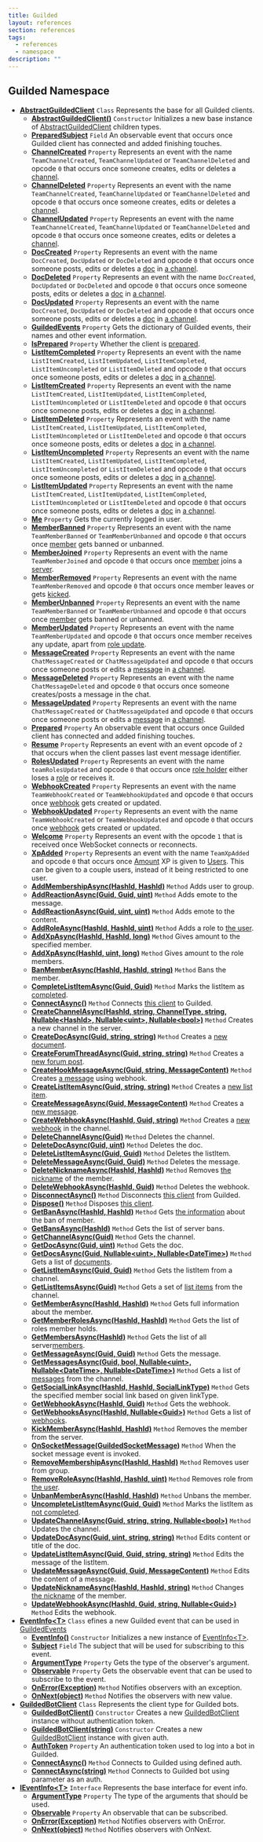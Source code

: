 ```yaml
---
title: Guilded
layout: references
section: references
tags:
  - references
  - namespace
description: ""
---
```


## Guilded Namespace
- **[AbstractGuildedClient](AbstractGuildedClient 'Guilded.AbstractGuildedClient')** `Class`
  Represents the base for all Guilded clients.
  - **[AbstractGuildedClient()](AbstractGuildedClient.AbstractGuildedClient() 'Guilded.AbstractGuildedClient.AbstractGuildedClient()')** `Constructor`
    Initializes a new base instance of [AbstractGuildedClient](AbstractGuildedClient 'Guilded.AbstractGuildedClient') children types.
  - **[PreparedSubject](AbstractGuildedClient.PreparedSubject 'Guilded.AbstractGuildedClient.PreparedSubject')** `Field`
    An observable event that occurs once Guilded client has connected and added finishing touches.
  - **[ChannelCreated](AbstractGuildedClient.ChannelCreated 'Guilded.AbstractGuildedClient.ChannelCreated')** `Property`
    Represents an event with the name `TeamChannelCreated`, `TeamChannelUpdated` or `TeamChannelDeleted` and opcode `0` that occurs once someone creates, edits or deletes a [channel](ChannelEvent.Channel 'Guilded.Base.Events.ChannelEvent.Channel').
  - **[ChannelDeleted](AbstractGuildedClient.ChannelDeleted 'Guilded.AbstractGuildedClient.ChannelDeleted')** `Property`
    Represents an event with the name `TeamChannelCreated`, `TeamChannelUpdated` or `TeamChannelDeleted` and opcode `0` that occurs once someone creates, edits or deletes a [channel](ChannelEvent.Channel 'Guilded.Base.Events.ChannelEvent.Channel').
  - **[ChannelUpdated](AbstractGuildedClient.ChannelUpdated 'Guilded.AbstractGuildedClient.ChannelUpdated')** `Property`
    Represents an event with the name `TeamChannelCreated`, `TeamChannelUpdated` or `TeamChannelDeleted` and opcode `0` that occurs once someone creates, edits or deletes a [channel](ChannelEvent.Channel 'Guilded.Base.Events.ChannelEvent.Channel').
  - **[DocCreated](AbstractGuildedClient.DocCreated 'Guilded.AbstractGuildedClient.DocCreated')** `Property`
    Represents an event with the name `DocCreated`, `DocUpdated` or `DocDeleted` and opcode `0` that occurs once someone posts, edits or deletes a [doc](DocEvent.Doc 'Guilded.Base.Events.DocEvent.Doc') in [a channel](DocEvent.ChannelId 'Guilded.Base.Events.DocEvent.ChannelId').
  - **[DocDeleted](AbstractGuildedClient.DocDeleted 'Guilded.AbstractGuildedClient.DocDeleted')** `Property`
    Represents an event with the name `DocCreated`, `DocUpdated` or `DocDeleted` and opcode `0` that occurs once someone posts, edits or deletes a [doc](DocEvent.Doc 'Guilded.Base.Events.DocEvent.Doc') in [a channel](DocEvent.ChannelId 'Guilded.Base.Events.DocEvent.ChannelId').
  - **[DocUpdated](AbstractGuildedClient.DocUpdated 'Guilded.AbstractGuildedClient.DocUpdated')** `Property`
    Represents an event with the name `DocCreated`, `DocUpdated` or `DocDeleted` and opcode `0` that occurs once someone posts, edits or deletes a [doc](DocEvent.Doc 'Guilded.Base.Events.DocEvent.Doc') in [a channel](DocEvent.ChannelId 'Guilded.Base.Events.DocEvent.ChannelId').
  - **[GuildedEvents](AbstractGuildedClient.GuildedEvents 'Guilded.AbstractGuildedClient.GuildedEvents')** `Property`
    Gets the dictionary of Guilded events, their names and other event information.
  - **[IsPrepared](AbstractGuildedClient.IsPrepared 'Guilded.AbstractGuildedClient.IsPrepared')** `Property`
    Whether the client is [prepared](AbstractGuildedClient.Prepared 'Guilded.AbstractGuildedClient.Prepared').
  - **[ListItemCompleted](AbstractGuildedClient.ListItemCompleted 'Guilded.AbstractGuildedClient.ListItemCompleted')** `Property`
    Represents an event with the name `ListItemCreated`, `ListItemUpdated`, `ListItemCompleted`, `ListItemUncompleted` or `ListItemDeleted` and opcode `0` that occurs once someone posts, edits or deletes a [doc](DocEvent.Doc 'Guilded.Base.Events.DocEvent.Doc') in [a channel](ListItemEvent.ChannelId 'Guilded.Base.Events.ListItemEvent.ChannelId').
  - **[ListItemCreated](AbstractGuildedClient.ListItemCreated 'Guilded.AbstractGuildedClient.ListItemCreated')** `Property`
    Represents an event with the name `ListItemCreated`, `ListItemUpdated`, `ListItemCompleted`, `ListItemUncompleted` or `ListItemDeleted` and opcode `0` that occurs once someone posts, edits or deletes a [doc](DocEvent.Doc 'Guilded.Base.Events.DocEvent.Doc') in [a channel](ListItemEvent.ChannelId 'Guilded.Base.Events.ListItemEvent.ChannelId').
  - **[ListItemDeleted](AbstractGuildedClient.ListItemDeleted 'Guilded.AbstractGuildedClient.ListItemDeleted')** `Property`
    Represents an event with the name `ListItemCreated`, `ListItemUpdated`, `ListItemCompleted`, `ListItemUncompleted` or `ListItemDeleted` and opcode `0` that occurs once someone posts, edits or deletes a [doc](DocEvent.Doc 'Guilded.Base.Events.DocEvent.Doc') in [a channel](ListItemEvent.ChannelId 'Guilded.Base.Events.ListItemEvent.ChannelId').
  - **[ListItemUncompleted](AbstractGuildedClient.ListItemUncompleted 'Guilded.AbstractGuildedClient.ListItemUncompleted')** `Property`
    Represents an event with the name `ListItemCreated`, `ListItemUpdated`, `ListItemCompleted`, `ListItemUncompleted` or `ListItemDeleted` and opcode `0` that occurs once someone posts, edits or deletes a [doc](DocEvent.Doc 'Guilded.Base.Events.DocEvent.Doc') in [a channel](ListItemEvent.ChannelId 'Guilded.Base.Events.ListItemEvent.ChannelId').
  - **[ListItemUpdated](AbstractGuildedClient.ListItemUpdated 'Guilded.AbstractGuildedClient.ListItemUpdated')** `Property`
    Represents an event with the name `ListItemCreated`, `ListItemUpdated`, `ListItemCompleted`, `ListItemUncompleted` or `ListItemDeleted` and opcode `0` that occurs once someone posts, edits or deletes a [doc](DocEvent.Doc 'Guilded.Base.Events.DocEvent.Doc') in [a channel](ListItemEvent.ChannelId 'Guilded.Base.Events.ListItemEvent.ChannelId').
  - **[Me](AbstractGuildedClient.Me 'Guilded.AbstractGuildedClient.Me')** `Property`
    Gets the currently logged in user.
  - **[MemberBanned](AbstractGuildedClient.MemberBanned 'Guilded.AbstractGuildedClient.MemberBanned')** `Property`
    Represents an event with the name `TeamMemberBanned` or `TeamMemberUnbanned` and opcode `0` that occurs once [member](MemberBan.User 'Guilded.Base.Servers.MemberBan.User') gets banned or unbanned.
  - **[MemberJoined](AbstractGuildedClient.MemberJoined 'Guilded.AbstractGuildedClient.MemberJoined')** `Property`
    Represents an event with the name `TeamMemberJoined` and opcode `0` that occurs once [member](MemberJoinedEvent.Member 'Guilded.Base.Events.MemberJoinedEvent.Member') joins a [server](MemberJoinedEvent.ServerId 'Guilded.Base.Events.MemberJoinedEvent.ServerId').
  - **[MemberRemoved](AbstractGuildedClient.MemberRemoved 'Guilded.AbstractGuildedClient.MemberRemoved')** `Property`
    Represents an event with the name `TeamMemberRemoved` and opcode `0` that occurs once member leaves or gets [kicked](MemberRemovedEvent.IsKick 'Guilded.Base.Events.MemberRemovedEvent.IsKick').
  - **[MemberUnbanned](AbstractGuildedClient.MemberUnbanned 'Guilded.AbstractGuildedClient.MemberUnbanned')** `Property`
    Represents an event with the name `TeamMemberBanned` or `TeamMemberUnbanned` and opcode `0` that occurs once [member](MemberBan.User 'Guilded.Base.Servers.MemberBan.User') gets banned or unbanned.
  - **[MemberUpdated](AbstractGuildedClient.MemberUpdated 'Guilded.AbstractGuildedClient.MemberUpdated')** `Property`
    Represents an event with the name `TeamMemberUpdated` and opcode `0` that occurs once member receives any update, apart from [role update](RolesUpdatedEvent 'Guilded.Base.Events.RolesUpdatedEvent').
  - **[MessageCreated](AbstractGuildedClient.MessageCreated 'Guilded.AbstractGuildedClient.MessageCreated')** `Property`
    Represents an event with the name `ChatMessageCreated` or `ChatMessageUpdated` and opcode `0` that occurs once someone posts or edits a [message](MessageEvent_T_.Message 'Guilded.Base.Events.MessageEvent`1.Message') in [a channel](MessageEvent.ChannelId 'Guilded.Base.Events.MessageEvent.ChannelId').
  - **[MessageDeleted](AbstractGuildedClient.MessageDeleted 'Guilded.AbstractGuildedClient.MessageDeleted')** `Property`
    Represents an event with the name `ChatMessageDeleted` and opcode `0` that occurs once someone creates/posts a message in the chat.
  - **[MessageUpdated](AbstractGuildedClient.MessageUpdated 'Guilded.AbstractGuildedClient.MessageUpdated')** `Property`
    Represents an event with the name `ChatMessageCreated` or `ChatMessageUpdated` and opcode `0` that occurs once someone posts or edits a [message](MessageEvent_T_.Message 'Guilded.Base.Events.MessageEvent`1.Message') in [a channel](MessageEvent.ChannelId 'Guilded.Base.Events.MessageEvent.ChannelId').
  - **[Prepared](AbstractGuildedClient.Prepared 'Guilded.AbstractGuildedClient.Prepared')** `Property`
    An observable event that occurs once Guilded client has connected and added finishing touches.
  - **[Resume](AbstractGuildedClient.Resume 'Guilded.AbstractGuildedClient.Resume')** `Property`
    Represents an event with an event opcode of `2` that occurs when the client passes last event message identifier.
  - **[RolesUpdated](AbstractGuildedClient.RolesUpdated 'Guilded.AbstractGuildedClient.RolesUpdated')** `Property`
    Represents an event with the name `teamRolesUpdated` and opcode `0` that occurs once [role holder](RolesUpdatedEvent.RolesUpdated.UserId 'Guilded.Base.Events.RolesUpdatedEvent.RolesUpdated.UserId') either loses a [role](RolesUpdatedEvent.RolesUpdated.RoleIds 'Guilded.Base.Events.RolesUpdatedEvent.RolesUpdated.RoleIds') or receives it.
  - **[WebhookCreated](AbstractGuildedClient.WebhookCreated 'Guilded.AbstractGuildedClient.WebhookCreated')** `Property`
    Represents an event with the name `TeamWebhookCreated` or `TeamWebhookUpdated` and opcode `0` that occurs once [webhook](WebhookEvent.Webhook 'Guilded.Base.Events.WebhookEvent.Webhook') gets created or updated.
  - **[WebhookUpdated](AbstractGuildedClient.WebhookUpdated 'Guilded.AbstractGuildedClient.WebhookUpdated')** `Property`
    Represents an event with the name `TeamWebhookCreated` or `TeamWebhookUpdated` and opcode `0` that occurs once [webhook](WebhookEvent.Webhook 'Guilded.Base.Events.WebhookEvent.Webhook') gets created or updated.
  - **[Welcome](AbstractGuildedClient.Welcome 'Guilded.AbstractGuildedClient.Welcome')** `Property`
    Represents an event with the opcode `1` that is received once WebSocket connects or reconnects.
  - **[XpAdded](AbstractGuildedClient.XpAdded 'Guilded.AbstractGuildedClient.XpAdded')** `Property`
    Represents an event with the name `TeamXpAdded` and opcode `0` that occurs once [Amount](XpAddedEvent.Amount 'Guilded.Base.Events.XpAddedEvent.Amount') XP is given to [Users](XpAddedEvent.Users 'Guilded.Base.Events.XpAddedEvent.Users'). This can be given to a couple users, instead of it being restricted to one user.
  - **[AddMembershipAsync(HashId, HashId)](AbstractGuildedClient.AddMembershipAsync(HashId,HashId) 'Guilded.AbstractGuildedClient.AddMembershipAsync(Guilded.Base.HashId, Guilded.Base.HashId)')** `Method`
    Adds user to group.
  - **[AddReactionAsync(Guid, Guid, uint)](AbstractGuildedClient.AddReactionAsync(Guid,Guid,uint) 'Guilded.AbstractGuildedClient.AddReactionAsync(Guid, Guid, uint)')** `Method`
    Adds emote to the message.
  - **[AddReactionAsync(Guid, uint, uint)](AbstractGuildedClient.AddReactionAsync(Guid,uint,uint) 'Guilded.AbstractGuildedClient.AddReactionAsync(Guid, uint, uint)')** `Method`
    Adds emote to the content.
  - **[AddRoleAsync(HashId, HashId, uint)](AbstractGuildedClient.AddRoleAsync(HashId,HashId,uint) 'Guilded.AbstractGuildedClient.AddRoleAsync(Guilded.Base.HashId, Guilded.Base.HashId, uint)')** `Method`
    Adds a role to [the user](User 'Guilded.Base.Users.User').
  - **[AddXpAsync(HashId, HashId, long)](AbstractGuildedClient.AddXpAsync(HashId,HashId,long) 'Guilded.AbstractGuildedClient.AddXpAsync(Guilded.Base.HashId, Guilded.Base.HashId, long)')** `Method`
    Gives amount to the specified member.
  - **[AddXpAsync(HashId, uint, long)](AbstractGuildedClient.AddXpAsync(HashId,uint,long) 'Guilded.AbstractGuildedClient.AddXpAsync(Guilded.Base.HashId, uint, long)')** `Method`
    Gives amount to the role members.
  - **[BanMemberAsync(HashId, HashId, string)](AbstractGuildedClient.BanMemberAsync(HashId,HashId,string) 'Guilded.AbstractGuildedClient.BanMemberAsync(Guilded.Base.HashId, Guilded.Base.HashId, string)')** `Method`
    Bans the member.
  - **[CompleteListItemAsync(Guid, Guid)](AbstractGuildedClient.CompleteListItemAsync(Guid,Guid) 'Guilded.AbstractGuildedClient.CompleteListItemAsync(Guid, Guid)')** `Method`
    Marks the listItem as [completed](ListItemBase_T_.IsCompleted 'Guilded.Base.Content.ListItemBase`1.IsCompleted').
  - **[ConnectAsync()](AbstractGuildedClient.ConnectAsync() 'Guilded.AbstractGuildedClient.ConnectAsync()')** `Method`
    Connects [this client](AbstractGuildedClient 'Guilded.AbstractGuildedClient') to Guilded.
  - **[CreateChannelAsync(HashId, string, ChannelType, string, Nullable&lt;HashId&gt;, Nullable&lt;uint&gt;, Nullable&lt;bool&gt;)](AbstractGuildedClient.CreateChannelAsync(HashId,string,ChannelType,string,Nullable_HashId_,Nullable_uint_,Nullable_bool_) 'Guilded.AbstractGuildedClient.CreateChannelAsync(Guilded.Base.HashId, string, Guilded.Base.Servers.ChannelType, string, System.Nullable<Guilded.Base.HashId>, System.Nullable<uint>, System.Nullable<bool>)')** `Method`
    Creates a new channel in the server.
  - **[CreateDocAsync(Guid, string, string)](AbstractGuildedClient.CreateDocAsync(Guid,string,string) 'Guilded.AbstractGuildedClient.CreateDocAsync(Guid, string, string)')** `Method`
    Creates a [new document](Doc 'Guilded.Base.Content.Doc').
  - **[CreateForumThreadAsync(Guid, string, string)](AbstractGuildedClient.CreateForumThreadAsync(Guid,string,string) 'Guilded.AbstractGuildedClient.CreateForumThreadAsync(Guid, string, string)')** `Method`
    Creates a [new forum post](ForumThread 'Guilded.Base.Content.ForumThread').
  - **[CreateHookMessageAsync(Guid, string, MessageContent)](AbstractGuildedClient.CreateHookMessageAsync(Guid,string,MessageContent) 'Guilded.AbstractGuildedClient.CreateHookMessageAsync(Guid, string, Guilded.Base.Content.MessageContent)')** `Method`
    Creates [a message](Message 'Guilded.Base.Content.Message') using webhook.
  - **[CreateListItemAsync(Guid, string, string)](AbstractGuildedClient.CreateListItemAsync(Guid,string,string) 'Guilded.AbstractGuildedClient.CreateListItemAsync(Guid, string, string)')** `Method`
    Creates a [new list item](ListItem 'Guilded.Base.Content.ListItem').
  - **[CreateMessageAsync(Guid, MessageContent)](AbstractGuildedClient.CreateMessageAsync(Guid,MessageContent) 'Guilded.AbstractGuildedClient.CreateMessageAsync(Guid, Guilded.Base.Content.MessageContent)')** `Method`
    Creates a [new message](Message 'Guilded.Base.Content.Message').
  - **[CreateWebhookAsync(HashId, Guid, string)](AbstractGuildedClient.CreateWebhookAsync(HashId,Guid,string) 'Guilded.AbstractGuildedClient.CreateWebhookAsync(Guilded.Base.HashId, Guid, string)')** `Method`
    Creates a [new webhook](Webhook 'Guilded.Base.Servers.Webhook') in the channel.
  - **[DeleteChannelAsync(Guid)](AbstractGuildedClient.DeleteChannelAsync(Guid) 'Guilded.AbstractGuildedClient.DeleteChannelAsync(Guid)')** `Method`
    Deletes the channel.
  - **[DeleteDocAsync(Guid, uint)](AbstractGuildedClient.DeleteDocAsync(Guid,uint) 'Guilded.AbstractGuildedClient.DeleteDocAsync(Guid, uint)')** `Method`
    Deletes the doc.
  - **[DeleteListItemAsync(Guid, Guid)](AbstractGuildedClient.DeleteListItemAsync(Guid,Guid) 'Guilded.AbstractGuildedClient.DeleteListItemAsync(Guid, Guid)')** `Method`
    Deletes the listItem.
  - **[DeleteMessageAsync(Guid, Guid)](AbstractGuildedClient.DeleteMessageAsync(Guid,Guid) 'Guilded.AbstractGuildedClient.DeleteMessageAsync(Guid, Guid)')** `Method`
    Deletes the message.
  - **[DeleteNicknameAsync(HashId, HashId)](AbstractGuildedClient.DeleteNicknameAsync(HashId,HashId) 'Guilded.AbstractGuildedClient.DeleteNicknameAsync(Guilded.Base.HashId, Guilded.Base.HashId)')** `Method`
    Removes [the nickname](Member.Nickname 'Guilded.Base.Servers.Member.Nickname') of the member.
  - **[DeleteWebhookAsync(HashId, Guid)](AbstractGuildedClient.DeleteWebhookAsync(HashId,Guid) 'Guilded.AbstractGuildedClient.DeleteWebhookAsync(Guilded.Base.HashId, Guid)')** `Method`
    Deletes the webhook.
  - **[DisconnectAsync()](AbstractGuildedClient.DisconnectAsync() 'Guilded.AbstractGuildedClient.DisconnectAsync()')** `Method`
    Disconnects [this client](AbstractGuildedClient 'Guilded.AbstractGuildedClient') from Guilded.
  - **[Dispose()](AbstractGuildedClient.Dispose() 'Guilded.AbstractGuildedClient.Dispose()')** `Method`
    Disposes [this client](AbstractGuildedClient 'Guilded.AbstractGuildedClient').
  - **[GetBanAsync(HashId, HashId)](AbstractGuildedClient.GetBanAsync(HashId,HashId) 'Guilded.AbstractGuildedClient.GetBanAsync(Guilded.Base.HashId, Guilded.Base.HashId)')** `Method`
    Gets [the information](MemberBan 'Guilded.Base.Servers.MemberBan') about the ban of member.
  - **[GetBansAsync(HashId)](AbstractGuildedClient.GetBansAsync(HashId) 'Guilded.AbstractGuildedClient.GetBansAsync(Guilded.Base.HashId)')** `Method`
    Gets the list of server bans.
  - **[GetChannelAsync(Guid)](AbstractGuildedClient.GetChannelAsync(Guid) 'Guilded.AbstractGuildedClient.GetChannelAsync(Guid)')** `Method`
    Gets the channel.
  - **[GetDocAsync(Guid, uint)](AbstractGuildedClient.GetDocAsync(Guid,uint) 'Guilded.AbstractGuildedClient.GetDocAsync(Guid, uint)')** `Method`
    Gets the doc.
  - **[GetDocsAsync(Guid, Nullable&lt;uint&gt;, Nullable&lt;DateTime&gt;)](AbstractGuildedClient.GetDocsAsync(Guid,Nullable_uint_,Nullable_DateTime_) 'Guilded.AbstractGuildedClient.GetDocsAsync(Guid, System.Nullable<uint>, System.Nullable<System.DateTime>)')** `Method`
    Gets a list of [documents](Doc 'Guilded.Base.Content.Doc').
  - **[GetListItemAsync(Guid, Guid)](AbstractGuildedClient.GetListItemAsync(Guid,Guid) 'Guilded.AbstractGuildedClient.GetListItemAsync(Guid, Guid)')** `Method`
    Gets the listItem from a channel.
  - **[GetListItemsAsync(Guid)](AbstractGuildedClient.GetListItemsAsync(Guid) 'Guilded.AbstractGuildedClient.GetListItemsAsync(Guid)')** `Method`
    Gets a set of [list items](ListItem 'Guilded.Base.Content.ListItem') from the channel.
  - **[GetMemberAsync(HashId, HashId)](AbstractGuildedClient.GetMemberAsync(HashId,HashId) 'Guilded.AbstractGuildedClient.GetMemberAsync(Guilded.Base.HashId, Guilded.Base.HashId)')** `Method`
    Gets full information about the member.
  - **[GetMemberRolesAsync(HashId, HashId)](AbstractGuildedClient.GetMemberRolesAsync(HashId,HashId) 'Guilded.AbstractGuildedClient.GetMemberRolesAsync(Guilded.Base.HashId, Guilded.Base.HashId)')** `Method`
    Gets the list of roles member holds.
  - **[GetMembersAsync(HashId)](AbstractGuildedClient.GetMembersAsync(HashId) 'Guilded.AbstractGuildedClient.GetMembersAsync(Guilded.Base.HashId)')** `Method`
    Gets the list of all server[members](Member 'Guilded.Base.Servers.Member').
  - **[GetMessageAsync(Guid, Guid)](AbstractGuildedClient.GetMessageAsync(Guid,Guid) 'Guilded.AbstractGuildedClient.GetMessageAsync(Guid, Guid)')** `Method`
    Gets the message.
  - **[GetMessagesAsync(Guid, bool, Nullable&lt;uint&gt;, Nullable&lt;DateTime&gt;, Nullable&lt;DateTime&gt;)](AbstractGuildedClient.GetMessagesAsync(Guid,bool,Nullable_uint_,Nullable_DateTime_,Nullable_DateTime_) 'Guilded.AbstractGuildedClient.GetMessagesAsync(Guid, bool, System.Nullable<uint>, System.Nullable<System.DateTime>, System.Nullable<System.DateTime>)')** `Method`
    Gets a list of [messages](Message 'Guilded.Base.Content.Message') from the channel.
  - **[GetSocialLinkAsync(HashId, HashId, SocialLinkType)](AbstractGuildedClient.GetSocialLinkAsync(HashId,HashId,SocialLinkType) 'Guilded.AbstractGuildedClient.GetSocialLinkAsync(Guilded.Base.HashId, Guilded.Base.HashId, Guilded.Base.Users.SocialLinkType)')** `Method`
    Gets the specified member social link based on given linkType.
  - **[GetWebhookAsync(HashId, Guid)](AbstractGuildedClient.GetWebhookAsync(HashId,Guid) 'Guilded.AbstractGuildedClient.GetWebhookAsync(Guilded.Base.HashId, Guid)')** `Method`
    Gets the webhook.
  - **[GetWebhooksAsync(HashId, Nullable&lt;Guid&gt;)](AbstractGuildedClient.GetWebhooksAsync(HashId,Nullable_Guid_) 'Guilded.AbstractGuildedClient.GetWebhooksAsync(Guilded.Base.HashId, System.Nullable<Guid>)')** `Method`
    Gets a list of [webhooks](Webhook 'Guilded.Base.Servers.Webhook').
  - **[KickMemberAsync(HashId, HashId)](AbstractGuildedClient.KickMemberAsync(HashId,HashId) 'Guilded.AbstractGuildedClient.KickMemberAsync(Guilded.Base.HashId, Guilded.Base.HashId)')** `Method`
    Removes the member from the server.
  - **[OnSocketMessage(GuildedSocketMessage)](AbstractGuildedClient.OnSocketMessage(GuildedSocketMessage) 'Guilded.AbstractGuildedClient.OnSocketMessage(Guilded.Base.Events.GuildedSocketMessage)')** `Method`
    When the socket message event is invoked.
  - **[RemoveMembershipAsync(HashId, HashId)](AbstractGuildedClient.RemoveMembershipAsync(HashId,HashId) 'Guilded.AbstractGuildedClient.RemoveMembershipAsync(Guilded.Base.HashId, Guilded.Base.HashId)')** `Method`
    Removes user from group.
  - **[RemoveRoleAsync(HashId, HashId, uint)](AbstractGuildedClient.RemoveRoleAsync(HashId,HashId,uint) 'Guilded.AbstractGuildedClient.RemoveRoleAsync(Guilded.Base.HashId, Guilded.Base.HashId, uint)')** `Method`
    Removes role from [the user](User 'Guilded.Base.Users.User').
  - **[UnbanMemberAsync(HashId, HashId)](AbstractGuildedClient.UnbanMemberAsync(HashId,HashId) 'Guilded.AbstractGuildedClient.UnbanMemberAsync(Guilded.Base.HashId, Guilded.Base.HashId)')** `Method`
    Unbans the member.
  - **[UncompleteListItemAsync(Guid, Guid)](AbstractGuildedClient.UncompleteListItemAsync(Guid,Guid) 'Guilded.AbstractGuildedClient.UncompleteListItemAsync(Guid, Guid)')** `Method`
    Marks the listItem as [not completed](ListItemBase_T_.IsCompleted 'Guilded.Base.Content.ListItemBase`1.IsCompleted').
  - **[UpdateChannelAsync(Guid, string, string, Nullable&lt;bool&gt;)](AbstractGuildedClient.UpdateChannelAsync(Guid,string,string,Nullable_bool_) 'Guilded.AbstractGuildedClient.UpdateChannelAsync(Guid, string, string, System.Nullable<bool>)')** `Method`
    Updates the channel.
  - **[UpdateDocAsync(Guid, uint, string, string)](AbstractGuildedClient.UpdateDocAsync(Guid,uint,string,string) 'Guilded.AbstractGuildedClient.UpdateDocAsync(Guid, uint, string, string)')** `Method`
    Edits content or title of the doc.
  - **[UpdateListItemAsync(Guid, Guid, string, string)](AbstractGuildedClient.UpdateListItemAsync(Guid,Guid,string,string) 'Guilded.AbstractGuildedClient.UpdateListItemAsync(Guid, Guid, string, string)')** `Method`
    Edits the message of the listItem.
  - **[UpdateMessageAsync(Guid, Guid, MessageContent)](AbstractGuildedClient.UpdateMessageAsync(Guid,Guid,MessageContent) 'Guilded.AbstractGuildedClient.UpdateMessageAsync(Guid, Guid, Guilded.Base.Content.MessageContent)')** `Method`
    Edits the content of a message.
  - **[UpdateNicknameAsync(HashId, HashId, string)](AbstractGuildedClient.UpdateNicknameAsync(HashId,HashId,string) 'Guilded.AbstractGuildedClient.UpdateNicknameAsync(Guilded.Base.HashId, Guilded.Base.HashId, string)')** `Method`
    Changes [the nickname](Member.Nickname 'Guilded.Base.Servers.Member.Nickname') of the member.
  - **[UpdateWebhookAsync(HashId, Guid, string, Nullable&lt;Guid&gt;)](AbstractGuildedClient.UpdateWebhookAsync(HashId,Guid,string,Nullable_Guid_) 'Guilded.AbstractGuildedClient.UpdateWebhookAsync(Guilded.Base.HashId, Guid, string, System.Nullable<Guid>)')** `Method`
    Edits the webhook.
- **[EventInfo&lt;T&gt;](EventInfo_T_ 'Guilded.EventInfo<T>')** `Class`
  efines a new Guilded event that can be used in [GuildedEvents](AbstractGuildedClient.GuildedEvents 'Guilded.AbstractGuildedClient.GuildedEvents')
  - **[EventInfo()](EventInfo_T_.EventInfo() 'Guilded.EventInfo<T>.EventInfo()')** `Constructor`
    Initializes a new instance of [EventInfo&lt;T&gt;](EventInfo_T_ 'Guilded.EventInfo<T>').
  - **[Subject](EventInfo_T_.Subject 'Guilded.EventInfo<T>.Subject')** `Field`
    The subject that will be used for subscribing to this event.
  - **[ArgumentType](EventInfo_T_.ArgumentType 'Guilded.EventInfo<T>.ArgumentType')** `Property`
    Gets the type of the observer's argument.
  - **[Observable](EventInfo_T_.Observable 'Guilded.EventInfo<T>.Observable')** `Property`
    Gets the observable event that can be used to subscribe to the event.
  - **[OnError(Exception)](EventInfo_T_.OnError(Exception) 'Guilded.EventInfo<T>.OnError(System.Exception)')** `Method`
    Notifies observers with an exception.
  - **[OnNext(object)](EventInfo_T_.OnNext(object) 'Guilded.EventInfo<T>.OnNext(object)')** `Method`
    Notifies the observers with new value.
- **[GuildedBotClient](GuildedBotClient 'Guilded.GuildedBotClient')** `Class`
  Represents the client type for Guilded bots.
  - **[GuildedBotClient()](GuildedBotClient.GuildedBotClient() 'Guilded.GuildedBotClient.GuildedBotClient()')** `Constructor`
    Creates a new [GuildedBotClient](GuildedBotClient 'Guilded.GuildedBotClient') instance without authentication token.
  - **[GuildedBotClient(string)](GuildedBotClient.GuildedBotClient(string) 'Guilded.GuildedBotClient.GuildedBotClient(string)')** `Constructor`
    Creates a new [GuildedBotClient](GuildedBotClient 'Guilded.GuildedBotClient') instance with given auth.
  - **[AuthToken](GuildedBotClient.AuthToken 'Guilded.GuildedBotClient.AuthToken')** `Property`
    An authentication token used to log into a bot in Guilded.
  - **[ConnectAsync()](GuildedBotClient.ConnectAsync() 'Guilded.GuildedBotClient.ConnectAsync()')** `Method`
    Connects to Guilded using defined auth.
  - **[ConnectAsync(string)](GuildedBotClient.ConnectAsync(string) 'Guilded.GuildedBotClient.ConnectAsync(string)')** `Method`
    Connects to Guilded bot using parameter as an auth.
- **[IEventInfo&lt;T&gt;](IEventInfo_T_ 'Guilded.IEventInfo<T>')** `Interface`
  Represents the base interface for event info.
  - **[ArgumentType](IEventInfo_T_.ArgumentType 'Guilded.IEventInfo<T>.ArgumentType')** `Property`
    The type of the arguments that should be used.
  - **[Observable](IEventInfo_T_.Observable 'Guilded.IEventInfo<T>.Observable')** `Property`
    An observable that can be subscribed.
  - **[OnError(Exception)](IEventInfo_T_.OnError(Exception) 'Guilded.IEventInfo<T>.OnError(System.Exception)')** `Method`
    Notifies observers with OnError.
  - **[OnNext(object)](IEventInfo_T_.OnNext(object) 'Guilded.IEventInfo<T>.OnNext(object)')** `Method`
    Notifies observers with OnNext.